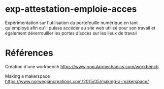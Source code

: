 # exp-attestation-emploie-acces
Expérimentation sur l'utilisation du portefeuille numérique en tant qu'employé afin qu'il puisse accéder au site web utilisé pour son travail et également déverrouiller les portes d’accès sur les lieux de travail


# Références 

Création d'une workbench
https://www.popularmechanics.com/workbench

Making a makerspace
https://www.norwegiancreations.com/2015/05/making-a-makerspace/
